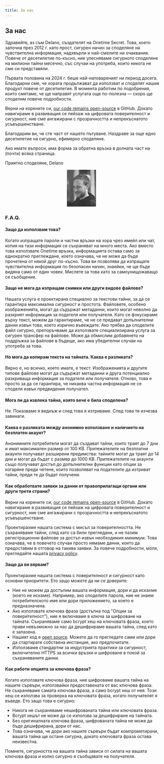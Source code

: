```yaml
---
title: За нас
---
```


<article class="prose dark:prose-invert md:prose-lg lg:prose-xl">
  <h2>
    За нас
  </h2>

  <p>
    Здравейте, аз съм Delano, създателят на Onetime Secret. Това, което започна през 2012 г. като прост, сигурен начин за споделяне на чувствителна информация, надхвърли и най-смелите ни очаквания. Повече от десетилетие по-късно, ние улесняваме сигурното споделяне на милиони тайни месечно, със случаи на употреба, които никога не сме си представяли.
  </p>

  <p>
    Първата половина на 2024 г. беше най-натовареният ни период досега. Благодарни сме, че хората продължават да използват и споделят нашия продукт повече от десетилетие. В момента работим по подобрения, които смятаме, че ще направят услугата още по-полезна — скоро ще споделим повече подробности.
  </p>

  <p>
    Верни на корените си, <a href="https://github.com/onetimesecret/onetimesecret">our code remains open-source</a> в GitHub. Докато навигираме в развиващия се пейзаж на цифровата поверителност и сигурност, ние сме ангажирани с прозрачността и непрекъснатото усъвършенстване.
  </p>

  <p>
    Благодарим ви, че сте част от нашето пътуване. Наздраве за още едно десетилетие на сигурно, ефимерно споделяне.
  </p>

  <p>
    Ако имате въпроси, има форма за обратна връзка в долната част на (почти) всяка страница.
  </p>

  <p>
    Приятно споделяне,
Delano
  </p>

  <p style="margin-left: 40%; margin-right: 40%">
    <a
      href="https://delanotes.com/"
      title="Delano Mandelbaum"><img
        src="/public/etc/img/delano-g.png"
        width="95"
        height="120"
        border="0"
      /></a>
  </p>

  <h3>F.A.Q.</h3>

  <h4>Защо да използвам това?</h4>
  <p>
    Когато изпращате пароли и частни връзки на хора чрез имейл или чат, копия на тази информация се съхраняват на много места. Ако вместо това използвате Onetime връзка, информацията остава само за еднократно преглеждане, което означава, че не може да бъде прочетена от някой друг по-късно. Това ви позволява да изпращате чувствителна информация по безопасен начин, знаейки, че ще бъде видяна само от един човек. Мислете за това като за самоунищожаващо се съобщение.
  </p>

  <h4>Защо не мога да изпращам снимки или други видове файлове?</h4>
  <p>
    Нашата услуга е проектирана специално за текстови тайни, за да се гарантира максимална сигурност и простота. Файловете, особено изображенията, могат да съдържат метаданни, които могат неволно да разкрият информация за подателя или получателя. Като се фокусираме върху текст, можем да гарантираме, че не се предават допълнителни данни извън това, което изрично въвеждате. Ако трябва да споделите файл сигурно, препоръчваме да използвате специализирана услуга за сигурен трансфер на файлове. Може да обмислим добавянето на поддръжка за файлове в бъдеще, ако има убедителни случаи на употреба за това.
  </p>

  <h4>Но мога да копирам текста на тайната. Каква е разликата?</h4>
  <p>
    Вярно е, но всичко, което имате, е текст. Изображенията и другите типове файлове могат да съдържат метаданни и друга потенциално разкриваща информация за подателя или получателя. Отново, това е просто за да се гарантира, че никаква частна информация не се споделя извън предвидения получател.
  </p>

  <h4>Мога ли да извлека тайна, която вече е била споделена?</h4>
  <p>
    Не. Показваме я веднъж и след това я изтриваме. След това тя изчезва завинаги.
  </p>

  <h4>Каква е разликата между анонимно използване и наличието на безплатен акаунт?</h4>
  <p>
    Анонимните потребители могат да създават тайни, които траят до 7 дни и имат максимален размер от 100 KB. Притежателите на безплатни акаунти получават разширени предимства: тайните могат да траят до 14 дни и могат да бъдат с размер до 1000 KB. Притежателите на акаунти също получават достъп до допълнителни функции като опции за изгаряне преди четене, които позволяват на подателите да изтриват тайни, преди те да бъдат получени.
  </p>

  <h4>Как обработвате заявки за данни от правоприлагащи органи или други трети страни?</h4>
  <p>
    Верни на корените си, <a href="https://github.com/onetimesecret/onetimesecret">our code remains open-source</a> в GitHub. Докато навигираме в развиващия се пейзаж на цифровата поверителност и сигурност, ние сме ангажирани с прозрачността и непрекъснатото усъвършенстване.
  </p>
  <p>
    Проектирахме нашата система с мисъл за поверителността. Не съхраняваме тайни, след като са били прегледани, и не пазим регистрационни файлове за достъп извън необходимия минимум. Това означава, че в повечето случаи просто нямаме данни, които да предоставим в отговор на такива заявки. За повече подробности, моля, прегледайте нашата <a href="/privacy">privacy policy</a>.
  </p>

  <h4>Защо да ви вярвам?</h4>
  <p>
    Проектирахме нашата система с поверителност и сигурност като основни приоритети. Ето защо можете да ни се доверите:
  </p>
  <ul>
    <li>Ние не можем да достъпим вашата информация, дори и да искахме (което не искаме). Например, ако споделите парола, ние не знаем потребителското име или дори приложението, за което е предназначена.</li>
    <li>Ако използвате ключова фраза (достъпна под "Опции за поверителност"), ние я включваме в ключа за шифроване на тайната. Съхраняваме само bcrypt хеш на ключовата фраза, което прави невъзможно за нас да дешифрираме вашата тайна, след като е запазена.</li>
    <li>Нашият код е <a href="https://github.com/onetimesecret/onetimesecret">open source</a>. Можете да го прегледате сами или дори да стартирате собствена инстанция, ако предпочитате.</li>
    <li>Използваме стандартни за индустрията практики за сигурност, включително HTTPS за всички връзки и шифроване в покой за съхраняваните данни.</li>
  </ul>

  <h4>Как работи опцията за ключова фраза?</h4>
  <p>
    Когато използвате ключова фраза, ние шифроваме вашата тайна на нашите сървъри, използвайки предоставената от вас ключова фраза. Не съхраняваме самата ключова фраза, а само bcrypt хеш от нея. Този хеш се използва за проверка на ключовата фраза, когато получателят я въведе. Ето защо това е сигурно:
  </p>
  <ul>
    <li>Никога не съхраняваме нешифрованата тайна или ключовата фраза.</li>
    <li>Bcrypt хешът не може да се използва за дешифриране на тайната.</li>
    <li>Без оригиналната ключова фраза, шифрованата тайна не може да бъде дешифрирана, дори от нас.</li>
    <li>Това означава, че дори ако нашите сървъри бъдат компрометирани, вашата тайна ще остане сигурна, докато ключовата фраза остава неизвестна.</li>
  </ul>
  <p>
    Помнете, сигурността на вашата тайна зависи от силата на вашата ключова фраза и колко сигурно я съобщавате на получателя.
  </p>
</article>
